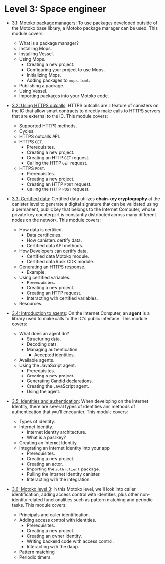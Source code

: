 # Level 3: Space engineer 

- [3.1: Motoko package managers](3.1-package-managers.md): To use packages developed outside of the Motoko base library, a Motoko package manager can be used. This module covers:
    - What is a package manager?
    - Installing Mops.
    - Installing Vessel.
    - Using Mops.
	    - Creating a new project.
	    - Configuring your project to use Mops.
	    - Initializing Mops.
	    - Adding packages to `mops.toml`.
    - Publishing a package.
    - Using Vessel.
    - Importing packages into your Motoko code.

- [3.2: Using HTTPS outcalls](3.2-https-outcalls.md): HTTPS outcalls are a feature of canisters on the IC that allow smart contracts to directly make calls to HTTPS servers that are external to the IC. This module covers:
    - Supported HTTPS methods.
    - Cycles.
    - HTTPS outcalls API.
    - HTTPS `GET`.
        - Prerequisites.
        - Creating a new project.
        - Creating an HTTP `GET` request.
        - Calling the HTTP `GET` request.
    - HTTPS `POST`.
        - Prerequisites.
        - Creating a new project.
        - Creating an HTTP `POST` request.
        - Calling the HTTP `POST` request.


- [3.3: Certified data](3.3-certified-data.md): Certified data utilizes **chain-key cryptography** at the canister level to generate a digital signature that can be validated using a permanent, public key that belongs to the Internet Computer, whose private key counterpart is constantly distributed across many different nodes on the network. This module covers:
    - How data is certified.
        - Data certificates.
        - How canisters certify data.
        - Certified data API methods.
    - How Developers can certify data.
        - Certified data Motoko module.
        - Certified data Rusk CDK module.
    - Generating an HTTPS response.
        - Example.
    - Using certified variables.
        - Prerequisites.
        - Creating a new project.
        - Creating an HTTP request.
        - Interacting with certified variables.
    - Resources.

- [3.4: Introduction to agents](3.4-intro-to-agents.md): On the Internet Computer, an **agent** is a library used to make calls to the IC's public interface. This module covers:
    - What does an agent do?
        - Structuring data.
        - Decoding data.
        - Managing authentication.
            - Accepted identities.
    - Available agents.
    - Using the JavaScript agent.
        - Prerequisites.
        - Creating a new project.
        - Generating Candid declarations.
        - Creating the JavaScript agent.
        - Using the agent.

- [3.5:  Identities and authentication](3.5-identities-and-auth.md): When developing on the Internet Identity, there are several types of identities and methods of authentication that you'll encounter. This module covers: 
    - Types of identity.
    - Internet Identity.
       - Internet Identity architecture.
        - What is a passkey?
    - Creating an Internet Identity.
    - Integrating an Internet Identity into your app.
        - Prerequisites.
        - Creating a new project.
        - Creating an actor.
        - Importing the `auth-client` package.
        - Pulling the Internet Identity canister.
        - Interacting with the integration.

- [3.6: Motoko level 3](3.6-motoko-lvl3.md): In this Motoko level, we'll look into caller identification, adding access control with identities, plus other non-identity related functionalities such as pattern matching and periodic tasks. This module covers:
    - Principals and caller identification.
    - Adding access control with identities.
        - Prerequisites.
        - Creating a new project.
        - Creating an owner identity.
        - Writing backend code with access control.
        - Interacting with the dapp.
    - Pattern matching.
    - Periodic timers.
